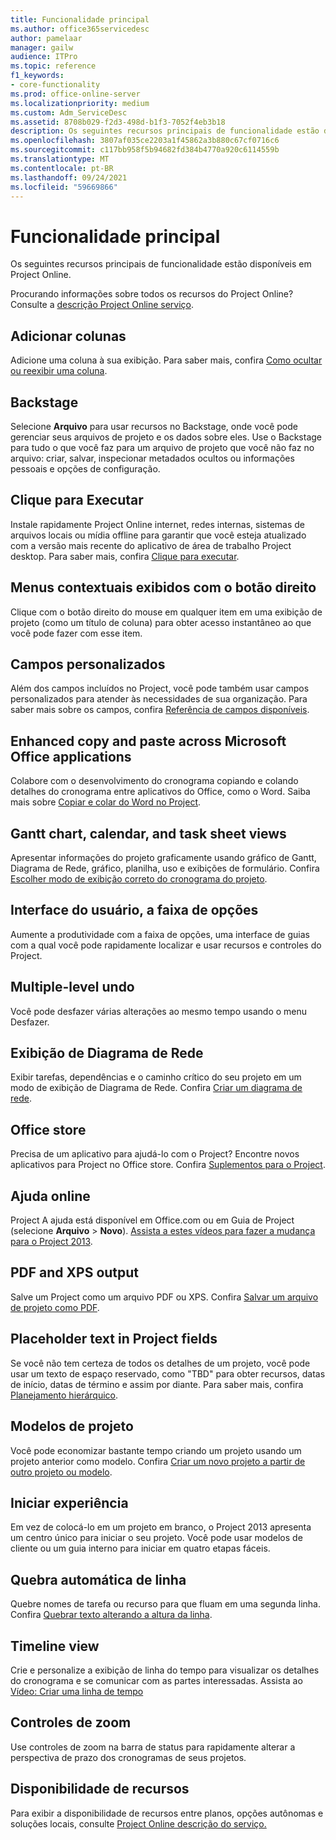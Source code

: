 ```yaml
---
title: Funcionalidade principal
ms.author: office365servicedesc
author: pamelaar
manager: gailw
audience: ITPro
ms.topic: reference
f1_keywords:
- core-functionality
ms.prod: office-online-server
ms.localizationpriority: medium
ms.custom: Adm_ServiceDesc
ms.assetid: 8708b029-f2d3-498d-b1f3-7052f4eb3b18
description: Os seguintes recursos principais de funcionalidade estão disponíveis em Project Online.
ms.openlocfilehash: 3807af035ce2203a1f45862a3b880c67cf0716c6
ms.sourcegitcommit: c117bb958f5b94682fd384b4770a920c6114559b
ms.translationtype: MT
ms.contentlocale: pt-BR
ms.lasthandoff: 09/24/2021
ms.locfileid: "59669866"
---
```

# <a name="core-functionality"></a>Funcionalidade principal

Os seguintes recursos principais de funcionalidade estão disponíveis em Project Online.
  
Procurando informações sobre todos os recursos do Project Online? Consulte a [descrição Project Online serviço](project-online-service-description.md).
  
## <a name="add-columns"></a>Adicionar colunas

Adicione uma coluna à sua exibição. Para saber mais, confira [Como ocultar ou reexibir uma coluna](https://go.microsoft.com/fwlink/p/?LinkId=271343).
  
## <a name="backstage"></a>Backstage

Selecione **Arquivo** para usar recursos no Backstage, onde você pode gerenciar seus arquivos de projeto e os dados sobre eles. Use o Backstage para tudo o que você faz para um arquivo de projeto que você não faz no arquivo: criar, salvar, inspecionar metadados ocultos ou informações pessoais e opções de configuração. 
  
## <a name="click-to-run"></a>Clique para Executar

Instale rapidamente Project Online internet, redes internas, sistemas de arquivos locais ou mídia offline para garantir que você esteja atualizado com a versão mais recente do aplicativo de área de trabalho Project desktop. Para saber mais, confira [Clique para executar](/previous-versions/office/office-2013-resource-kit/dd188670(v=office.15)).
  
## <a name="contextual-right-click-menus"></a>Menus contextuais exibidos com o botão direito

Clique com o botão direito do mouse em qualquer item em uma exibição de projeto (como um título de coluna) para obter acesso instantâneo ao que você pode fazer com esse item.
  
## <a name="custom-fields"></a>Campos personalizados

Além dos campos incluídos no Project, você pode também usar campos personalizados para atender às necessidades de sua organização. Para saber mais sobre os campos, confira [Referência de campos disponíveis](https://support.office.com/article/615a4563-1cc3-40f4-b66f-1b17e793a460).
  
## <a name="enhanced-copy-and-paste-across-microsoft-office-applications"></a>Enhanced copy and paste across Microsoft Office applications

Colabore com o desenvolvimento do cronograma copiando e colando detalhes do cronograma entre aplicativos do Office, como o Word. Saiba mais sobre [Copiar e colar do Word no Project](https://go.microsoft.com/fwlink/p/?LinkId=271330).
  
## <a name="gantt-chart-calendar-and-task-sheet-views"></a>Gantt chart, calendar, and task sheet views

Apresentar informações do projeto graficamente usando gráfico de Gantt, Diagrama de Rede, gráfico, planilha, uso e exibições de formulário. Confira [Escolher modo de exibição correto do cronograma do projeto](https://go.microsoft.com/fwlink/?LinkId=402905).
  
## <a name="user-interface-the-ribbon"></a>Interface do usuário, a faixa de opções

Aumente a produtividade com a faixa de opções, uma interface de guias com a qual você pode rapidamente localizar e usar recursos e controles do Project.

## <a name="multiple-level-undo"></a>Multiple-level undo

Você pode desfazer várias alterações ao mesmo tempo usando o menu Desfazer.
  
## <a name="network-diagram-view"></a>Exibição de Diagrama de Rede

Exibir tarefas, dependências e o caminho crítico do seu projeto em um modo de exibição de Diagrama de Rede. Confira [Criar um diagrama de rede](https://go.microsoft.com/fwlink/p/?LinkId=271338).
  
## <a name="office-store"></a>Office store

Precisa de um aplicativo para ajudá-lo com o Project? Encontre novos aplicativos para Project no Office store. Confira [Suplementos para o Project](https://go.microsoft.com/fwlink/?LinkId=273883).
  
## <a name="online-help"></a>Ajuda online

Project A ajuda está disponível em Office.com ou em Guia de Project (selecione **Arquivo** \> **Novo**). [Assista a estes vídeos para fazer a mudança para o Project 2013](https://go.microsoft.com/fwlink/p/?LinkId=271325).
  
## <a name="pdf-and-xps-output"></a>PDF and XPS output

Salve um Project como um arquivo PDF ou XPS. Confira [Salvar um arquivo de projeto como PDF](https://go.microsoft.com/fwlink/p/?LinkId=271350).
  
## <a name="placeholder-text-in-project-fields"></a>Placeholder text in Project fields

Se você não tem certeza de todos os detalhes de um projeto, você pode usar um texto de espaço reservado, como "TBD" para obter recursos, datas de início, datas de término e assim por diante. Para saber mais, confira [Planejamento hierárquico](https://go.microsoft.com/fwlink/p/?LinkId=271333).
  
## <a name="project-templates"></a>Modelos de projeto

Você pode economizar bastante tempo criando um projeto usando um projeto anterior como modelo. Confira [Criar um novo projeto a partir de outro projeto ou modelo](https://go.microsoft.com/fwlink/p/?LinkId=271328).
  
## <a name="start-experience"></a>Iniciar experiência

Em vez de colocá-lo em um projeto em branco, o Project 2013 apresenta um centro único para iniciar o seu projeto. Você pode usar modelos de cliente ou um guia interno para iniciar em quatro etapas fáceis.
  
## <a name="text-wrap"></a>Quebra automática de linha

Quebre nomes de tarefa ou recurso para que fluam em uma segunda linha. Confira [Quebrar texto alterando a altura da linha](https://go.microsoft.com/fwlink/p/?LinkId=271344).
  
## <a name="timeline-view"></a>Timeline view

Crie e personalize a exibição de linha do tempo para visualizar os detalhes do cronograma e se comunicar com as partes interessadas. Assista ao [Vídeo: Criar uma linha de tempo](https://go.microsoft.com/fwlink/?LinkId=402912)
  
## <a name="zoom-controls"></a>Controles de zoom

Use controles de zoom na barra de status para rapidamente alterar a perspectiva de prazo dos cronogramas de seus projetos. 
  
## <a name="feature-availability"></a>Disponibilidade de recursos

Para exibir a disponibilidade de recursos entre planos, opções autônomas e soluções locais, consulte [Project Online descrição do serviço.](project-online-service-description.md)